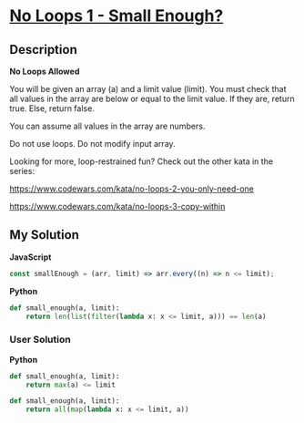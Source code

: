 # [No Loops 1 - Small Enough?](https://www.codewars.com/kata/57cc4853fa9fc57a6a0002c2)

## Description

**No Loops Allowed**

You will be given an array (a) and a limit value (limit). You must check that all values in the array are below or equal to the limit value. If they are, return true. Else, return false.

You can assume all values in the array are numbers.

Do not use loops. Do not modify input array.

Looking for more, loop-restrained fun? Check out the other kata in the series:

https://www.codewars.com/kata/no-loops-2-you-only-need-one

https://www.codewars.com/kata/no-loops-3-copy-within

## My Solution

**JavaScript**

```js
const smallEnough = (arr, limit) => arr.every((n) => n <= limit);
```

**Python**

```py
def small_enough(a, limit):
    return len(list(filter(lambda x: x <= limit, a))) == len(a)
```

### User Solution

**Python**

```py
def small_enough(a, limit):
    return max(a) <= limit
```

```py
def small_enough(a, limit):
    return all(map(lambda x: x <= limit, a))
```
